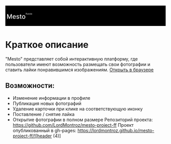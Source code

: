 ![header](./src/images/mesto_header.png)

# Краткое описание

"Mesto" представляет собой интерактивную платформу, где пользователи имеют возможность размещать свои фотографии и ставить лайки понравившимся изображениям.
[Открыть в браузере](https://lordmontroz.github.io/mesto-project-ff/)

## Возможности:

- Изменение информации в профиле
- Публикация новых фотографий
- Удаление карточки при клике на соответствующую иконку
- Поставление / снятие лайка
- Открытие фотографии в полном размере
  Репозиторий проекта: https://github.com/LordMontroz/mesto-project-ff
  Проект опубликованный в gh-pages: https://lordmontroz.github.io/mesto-project-ff/![header (4)]

